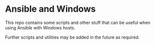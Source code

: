 # Ansible and Windows
This repo contains some scripts and other stuff that can be useful when using
Ansible with Windows hosts.

Further scripts and utilities may be added in the future as required.
